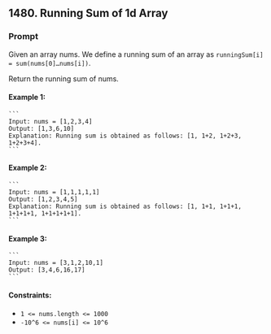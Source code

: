 ## 1480. Running Sum of 1d Array

### Prompt

Given an array nums. We define a running sum of an array as `runningSum[i] = sum(nums[0]…nums[i])`.

Return the running sum of nums.

#### Example 1:

    ```
    Input: nums = [1,2,3,4]
    Output: [1,3,6,10]
    Explanation: Running sum is obtained as follows: [1, 1+2, 1+2+3, 1+2+3+4].
    ```

#### Example 2:

    ```
    Input: nums = [1,1,1,1,1]
    Output: [1,2,3,4,5]
    Explanation: Running sum is obtained as follows: [1, 1+1, 1+1+1, 1+1+1+1, 1+1+1+1+1].
    ```

#### Example 3:

    ```
    Input: nums = [3,1,2,10,1]
    Output: [3,4,6,16,17]
    ```

#### Constraints:

* `1 <= nums.length <= 1000`
* `-10^6 <= nums[i] <= 10^6`
